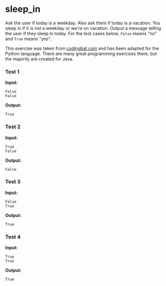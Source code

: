 # sleep_in





Ask the user if today is a weekday. Also ask them if today is a vacation. You sleep in if it is not a weekday or we're on vacation. Output a message telling the user if they sleep in today. For the test cases below, `False` means "no" and `True` means "yes". 

This exercise was taken from [codingbat.com](https://codingbat.com/prob/p187868) and has been adapted for the Python language. There are many great programming exercises there, but the majority are created for Java.






### Test 1
**Input:**
```
False
False
```
**Output:**
```
True
```
### Test 2
**Input:**
```
True
False
```
**Output:**
```
False
```
### Test 3
**Input:**
```
False
True
```
**Output:**
```
True
```
### Test 4
**Input:**
```
True
True
```
**Output:**
```
True
```

